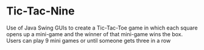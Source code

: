 # Tic-Tac-Nine
Use of Java Swing GUIs to create a Tic-Tac-Toe game in which each square opens up a mini-game and the winner of that mini-game wins the box. Users can play 9 mini games or until someone gets three in a row
